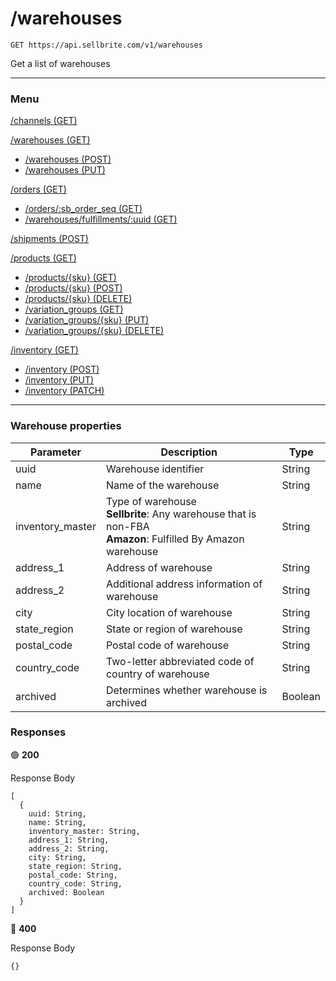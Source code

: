 # /warehouses

```
GET https://api.sellbrite.com/v1/warehouses
```

Get a list of warehouses

---

### Menu

[/channels (GET)](channels)

[/warehouses (GET)](warehouses)
  * [/warehouses (POST)](warehouses-post)
  * [/warehouses (PUT)](warehouses-put)

[/orders (GET)](orders)
  * [/orders/:sb_order_seq (GET)](orders-sb-order)
  * [/warehouses/fulfillments/:uuid (GET)](orders-fulfillments)

[/shipments (POST)](shipments)

[/products (GET)](products)
  * [/products/{sku} (GET)](products-sku-get)
  * [/products/{sku} (POST)](products-sku-post)
  * [/products/{sku} (DELETE)](products-sku-delete)
  * [/variation_groups (GET)](products-variation-groups)
  * [/variation_groups/{sku} (PUT)](products-variation-groups-put)
  * [/variation_groups/{sku} (DELETE)](products-variation-groups-delete)
  
[/inventory (GET)](inventory)
  * [/inventory (POST)](inventory-post)
  * [/inventory (PUT)](inventory-put)
  * [/inventory (PATCH)](inventory-patch)
  
---

### Warehouse properties

| Parameter                 | Description                           | Type   |
| ------------------------- | ------------------------------------- | ----   |
| uuid                      | Warehouse identifier                  | String |
| name                      | Name of the warehouse                 | String |
| inventory_master          | Type of warehouse <br> **Sellbrite**: Any warehouse that is non-FBA <br> **Amazon**: Fulfilled By Amazon warehouse  | String |
| address_1                 | Address of warehouse  | String |
| address_2                 | Additional address information of warehouse  | String |
| city                      | City location of warehouse | String |
| state_region              | State or region of warehouse         | String |
| postal_code               | Postal code of warehouse  | String |
| country_code              | Two-letter abbreviated code of country of warehouse  | String |
| archived                  | Determines whether warehouse is archived  | Boolean |


### Responses

🟢 **200** 

Response Body
```
[
  {
    uuid: String,
    name: String,
    inventory_master: String,
    address_1: String,
    address_2: String,
    city: String,
    state_region: String,
    postal_code: String,
    country_code: String,
    archived: Boolean
  }
]
```

🔴 **400** 

Response Body
```
{}
```


